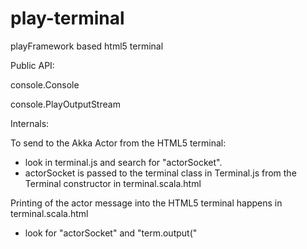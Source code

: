 play-terminal
=============

playFramework based html5 terminal

Public API:

console.Console

console.PlayOutputStream



Internals:

To send to the Akka Actor from the HTML5 terminal:
 * look in terminal.js and search for "actorSocket".
 * actorSocket is passed to the terminal class in Terminal.js from the Terminal constructor in terminal.scala.html
 
Printing of the actor message into the HTML5 terminal happens in terminal.scala.html
 * look for "actorSocket" and "term.output("

